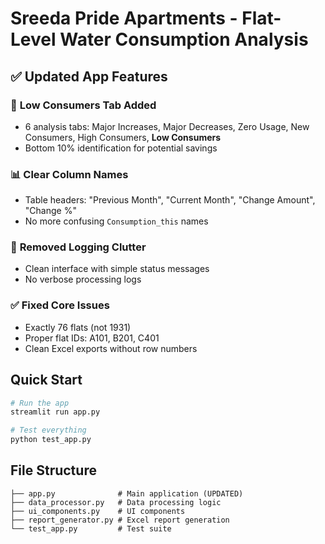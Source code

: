 # Sreeda Pride Apartments - Flat-Level Water Consumption Analysis

## ✅ Updated App Features

### 🔻 **Low Consumers Tab Added**
- 6 analysis tabs: Major Increases, Major Decreases, Zero Usage, New Consumers, High Consumers, **Low Consumers**
- Bottom 10% identification for potential savings

### 📊 **Clear Column Names**
- Table headers: "Previous Month", "Current Month", "Change Amount", "Change %"
- No more confusing `Consumption_this` names

### 🚫 **Removed Logging Clutter**
- Clean interface with simple status messages
- No verbose processing logs

### ✅ **Fixed Core Issues**
- Exactly 76 flats (not 1931)
- Proper flat IDs: A101, B201, C401
- Clean Excel exports without row numbers

## Quick Start

```bash
# Run the app
streamlit run app.py

# Test everything
python test_app.py
```

## File Structure

```
├── app.py              # Main application (UPDATED)
├── data_processor.py   # Data processing logic
├── ui_components.py    # UI components
├── report_generator.py # Excel report generation
└── test_app.py         # Test suite
```
